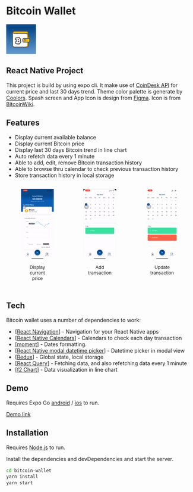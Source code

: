 # Bitcoin Wallet

<img src="./assets/icon.png" alt="icon" width="80"/>

## React Native Project

This project is build by using expo cli. It make use of [CoinDesk API](https://www.coindesk.com/coindesk-api) for current price and last 30 days trend. Theme color palette is generate by [Coolors](https://coolors.co/). Spash screen and App Icon is design from [Figma](https://www.figma.com/file/lkyWcrWkryEvFZ8fjMPouW/Bitcoin-Wallet?node-id=0%3A1). Icon is from [BitcoinWiki](https://en.bitcoinwiki.org/wiki/Bitcoin_wallet).

## Features

- Display current available balance
- Display current Bitcoin price
- Display last 30 days Bitcoin trend in line chart
- Auto refetch data every 1 minute
- Able to add, edit, remove Bitcoin transaction history
- Able to browse thru calendar to check previous transaction history
- Store transaction history in local storage

<div style="display:flex;">
    <figure>
        <img src="./readme/view-chart.gif" alt="view chart" width="150" />
        <figcaption style="font-size:12px;margin:10px;text-align:center;">Display current price</figcaption>
    </figure>
    <figure>
        <img src="./readme/add-transaction.gif" alt="add transaction" width="150"/>
        <figcaption style="font-size:12px;margin:10px;text-align:center;">Add transaction</figcaption>
    </figure>
    <figure>
        <img src="./readme/update-transaction.gif" alt="update transaction" width="150"/>
        <figcaption style="font-size:12px;margin:10px;text-align:center;">Update transaction</figcaption>
    </figure>
</div>

## Tech

Bitcoin wallet uses a number of dependencies to work:

- [[React Navigation](https://reactnavigation.org/)] - Navigation for your React Native apps
- [[React Native Calendars](https://github.com/wix/react-native-calendars)] - Calendars to check each day transaction
- [[moment](https://github.com/moment/moment)] - Dates formatting.
- [[React Native modal datetime picker](https://github.com/mmazzarolo/react-native-modal-datetime-picker)] - Datetime picker in modal view
- [[Redux](https://react-redux.js.org/)] - Global state, local storage
- [[React Query](https://react-query.tanstack.com/)] - Fetching data, and also refetching data every 1 minute
- [[f2 Chart](https://f2.antv.vision/en)] - Data visualization in line chart

## Demo

Requires Expo Go [android](https://play.google.com/store/apps/details?id=host.exp.exponent&hl=en_SG&gl=US) / [ios](https://apps.apple.com/us/app/expo-go/id982107779) to run.

[Demo link](https://expo.io/@dennisloh95/projects/bitcoin-wallet)

## Installation

Requires [Node.js](https://nodejs.org/) to run.

Install the dependencies and devDependencies and start the server.

```sh
cd bitcoin-wallet
yarn install
yarn start
```
